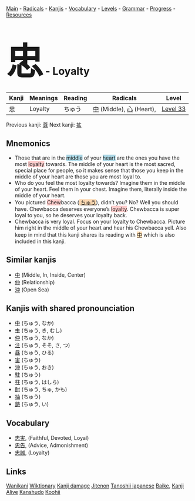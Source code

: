 <style> bigfont {font-size: 100px}</style>
[Main](../README.md) -
[Radicals](../radicals.md) -
[Kanjis](../kanjis.md) -
[Vocabulary](../vocabulary.md) -
[Levels](../levels.md) -
[Grammar](../grammar.md) - 
[Progress](../progress.md) -
[Resources](../resources.md)
# <bigfont> 忠</bigfont> - Loyalty 

| Kanji | Meanings | Reading | Radicals | Level |
| --- | --- | --- | --- | --- |
| 忠 | Loyalty | ちゅう | [中](../radicals/中.md) (Middle), [心](../radicals/心.md) (Heart),  | [Level 33](../levels/wk_level33.md) |

Previous kanji: [尊](尊.md) Next kanji: [拡](拡.md) 

## Mnemonics
 * Those that are in the <span style="background-color:#ADD8E6"> middle</span> of your <span style="background-color:#ADD8E6"> heart</span> are the ones you have the most <span style="background-color:#ffcccb"> loyalty</span> towards. The middle of your heart is the most sacred, special place for people, so it makes sense that those you keep in the middle of your heart are those you are most loyal to.
* Who do you feel the most loyalty towards? Imagine them in the middle of your heart. Feel them in your chest. Imagine them, literally inside the middle of your heart.
* You pictured <span style="background-color:#ffcccb"> Chew</span>bacca (<span style="background-color:#fed8b1"> [ちゅう](https://jisho.org/search/ちゅう)</span>), didn’t you? No? Well you should have. Chewbacca deserves everyone’s <span style="background-color:#ffcccb"> loyalty</span>. Chewbacca is super loyal to you, so he deserves your loyalty back.
* Chewbacca is very loyal. Focus on your loyalty to Chewbacca. Picture him right in the middle of your heart and hear his Chewbacca yell. Also keep in mind that this kanji shares its reading with <span style="background-color:#fed8b1"> [中](https://jisho.org/search/中)</span> which is also included in this kanji.


## Similar kanjis
 * [中](中.md) (Middle, In, Inside, Center)
* [仲](仲.md) (Relationship)
* [沖](沖.md) (Open Sea)



## Kanjis with shared pronounciation
 * [中](中.md) (ちゅう, なか)
* [虫](虫.md) (ちゅう, き, むし)
* [仲](仲.md) (ちゅう, なか)
* [注](注.md) (ちゅう, そそ, さ, つ)
* [昼](昼.md) (ちゅう, ひる)
* [宙](宙.md) (ちゅう)
* [沖](沖.md) (ちゅう, おき)
* [駐](駐.md) (ちゅう)
* [柱](柱.md) (ちゅう, はしら)
* [酎](酎.md) (ちゅう, ちゅ, かも)
* [抽](抽.md) (ちゅう)
* [鋳](鋳.md) (ちゅう, い)



## Vocabulary
 * [忠実](../vocabulary/忠.md), (Faithful, Devoted, Loyal)
* [忠告](../vocabulary/忠.md), (Advice, Admonishment)
* [忠誠](../vocabulary/忠.md), (Loyalty)




## Links 


[Wanikani](https://www.wanikani.com/kanji/忠)
[Wiktionary](https://en.wiktionary.org/wiki/忠)
[Kanji damage](http://www.kanjidamage.com/kanji/search?utf8=✓&q=忠)
[Jitenon](https://jitenon.com/kanji/忠)
[Tanoshii japanese](https://www.tanoshiijapanese.com/dictionary/kanji.cfm?k=忠)
[Baike](https://baike.baidu.com/item/忠),
[Kanji Alive](https://app.kanjialive.com/忠)
[Kanshudo](https://www.kanshudo.com/searchmn?q=忠)
[Koohii](https://kanji.koohii.com/study/kanji/忠)
